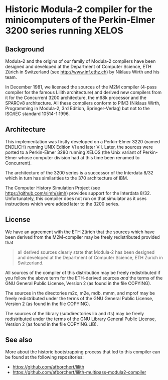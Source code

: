 # Historic Modula-2 compiler for the minicomputers of the Perkin-Elmer 3200 series running XELOS

## Background

Modula-2 and the origins of our family of Modula-2 compilers have been
designed and developed at the Department of Computer Science, ETH
Zürich in Switzerland (see http://www.inf.ethz.ch) by Niklaus Wirth
and his team.

In December 1981, we licensed the sources of the M2M compiler (4-pass
compiler for the famous Lilith architecture) and derived new compilers
from it for the Concurrent 3200 architecture, the m68k processor and
the SPARCv8 architecture. All these compilers conform to PIM3 (Niklaus
Wirth, Programming in Modula-2, 3rd Edition, Springer-Verlag) but not to
the ISO/IEC standard 10514-1:1996.

## Architecture

This implementation was firstly developed on a Perkin-Elmer 3220 (named
ENDLICH) running UNIX Edition VI and later VII. Later, the sources
were ported to a Perkin-Elmer 3280 running XELOS (the Unix variant of
Perkin-Elmer whose computer division had at this time been renamed to
Concurrent).

The architecture of the 3200 series is a successor of the Interdata 8/32
which in turn has similarities to the 370 architecture of IBM.

The Computer History Simulation Project (see https://github.com/simh/simh)
provides support for the Interdata 8/32. Unfortunately, this compiler
does not run on that simulator as it uses instructions which were
added later to the 3200 series.

## License

We have an agreement with the ETH Zürich that the sources which
have been derived from the M2M-compiler may be freely redistributed
provided that

> all derived sources clearly state that Modula-2 has been designed
> and developed at the Department of Computer Science, ETH Zurich in
> Switzerland.

All sources of the compiler of this distribution may be freely
redistributed if you follow the above term for the ETH-derived sources
*and* the terms of the GNU General Public License, Version 2 (as found
in the file COPYING).

The sources in the directories m2c, m2e, mdb, mmm, and mprof
may be freely redistributed under the terms of the GNU General Public
License, Version 2 (as found in the file COPYING).

The sources of the library (subdirectories lib and rts) may be freely
redistributed under the terms of the GNU Library General Public
License, Version 2 (as found in the file COPYING.LIB).

## See also

More about the historic bootstrapping process that led to this
compiler can be found at the following repositories:
 * https://github.com/afborchert/lilith
 * https://github.com/afborchert/lilith-multipass-modula2-compiler
